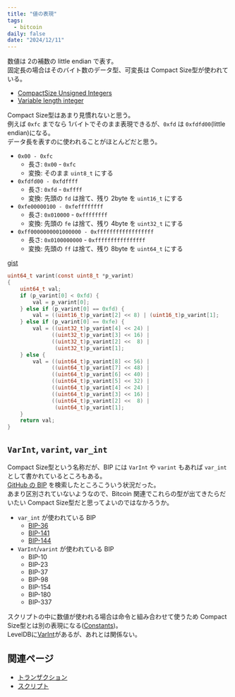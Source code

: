```yaml
---
title: "値の表現"
tags:
  - bitcoin
daily: false
date: "2024/12/11"
---
```


数値は 2の補数の little endian で表す。  
固定長の場合はそのバイト数のデータ型、可変長は Compact Size型が使われている。

* [CompactSize Unsigned Integers](https://developer.bitcoin.org/reference/transactions.html#compactsize-unsigned-integers)
* [Variable length integer](https://en.bitcoin.it/wiki/Protocol_documentation#Variable_length_integer)

Compact Size型はあまり見慣れないと思う。  
例えば `0xfc` までなら 1バイトでそのまま表現できるが、`0xfd` は `0xfdfd00`(little endian)になる。  
データ長を表すのに使われることがほとんどだと思う。

* `0x00 - 0xfc`
  * 長さ: `0x00` - `0xfc`
  * 変換: そのまま `uint8_t` にする
* `0xfdfd00 - 0xfdffff`
  * 長さ: `0xfd` - `0xffff`
  * 変換: 先頭の `fd` は捨て、残り 2byte を `uint16_t` にする
* `0xfe00000100 - 0xfeffffffff`
  * 長さ: `0x010000` - `0xffffffff`
  * 変換: 先頭の `fe` は捨て、残り 4byte を `uint32_t` にする
* `0xff0000000001000000 - 0xffffffffffffffffff`
  * 長さ: `0x0100000000` - `0xffffffffffffffff`
  * 変換: 先頭の `ff` は捨て、残り 8byte を `uint64_t` にする

[gist](https://gist.github.com/hirokuma/fc5476f1bcf310863428883c1d47c7d5)

```c
uint64_t varint(const uint8_t *p_varint)
{
    uint64_t val;
    if (p_varint[0] < 0xfd) {
        val = p_varint[0];
    } else if (p_varint[0] == 0xfd) {
        val = ((uint16_t)p_varint[2] << 8) | (uint16_t)p_varint[1];
    } else if (p_varint[0] == 0xfe) {
        val = ((uint32_t)p_varint[4] << 24) |
              ((uint32_t)p_varint[3] << 16) |
              ((uint32_t)p_varint[2] <<  8) |
               (uint32_t)p_varint[1];
    } else {
        val = ((uint64_t)p_varint[8] << 56) |
              ((uint64_t)p_varint[7] << 48) |
              ((uint64_t)p_varint[6] << 40) |
              ((uint64_t)p_varint[5] << 32) |
              ((uint64_t)p_varint[4] << 24) |
              ((uint64_t)p_varint[3] << 16) |
              ((uint64_t)p_varint[2] <<  8) |
               (uint64_t)p_varint[1];
    }
    return val;
}
```

## `VarInt`, `varint`, `var_int`

Compact Size型という名称だが、BIP には `VarInt` や `varint` もあれば `var_int` として書かれているところもある。  
[GitHub の BIP](https://github.com/bitcoin/bips) を検索したところこういう状況だった。  
あまり区別されていないようなので、Bitcoin 関連でこれらの型が出てきたらだいたい Compact Size型だと思ってよいのではなかろうか。

* `var_int` が使われている BIP
  * [BIP-36](https://github.com/bitcoin/bips/blob/7420c04e841ec6617029ed0df316a52d78116b27/bip-0036.mediawiki#L29)
  * [BIP-141](https://github.com/bitcoin/bips/blob/7420c04e841ec6617029ed0df316a52d78116b27/bip-0141.mediawiki#L59)
  * [BIP-144](https://github.com/bitcoin/bips/blob/7420c04e841ec6617029ed0df316a52d78116b27/bip-0144.mediawiki#L51)
* `VarInt`/`varint` が使われている BIP
  * BIP-10
  * BIP-23
  * BIP-37
  * BIP-98
  * BIP-154
  * BIP-180
  * BIP-337

スクリプトの中に数値が使われる場合は命令と組み合わせて使うため Compact Size型とは別の表現になる([Constants](https://en.bitcoin.it/wiki/Script#Constants))。  
LevelDBに[VarInt](https://learnmeabitcoin.com/technical/general/compact-size/#varint)があるが、あれとは関係ない。

## 関連ページ

* [トランザクション](./transactions.md)
* [スクリプト](./script.md)
